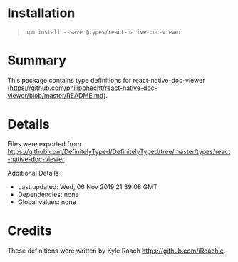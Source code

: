 # Installation
> `npm install --save @types/react-native-doc-viewer`

# Summary
This package contains type definitions for react-native-doc-viewer (https://github.com/philipphecht/react-native-doc-viewer/blob/master/README.md).

# Details
Files were exported from https://github.com/DefinitelyTyped/DefinitelyTyped/tree/master/types/react-native-doc-viewer

Additional Details
 * Last updated: Wed, 06 Nov 2019 21:39:08 GMT
 * Dependencies: none
 * Global values: none

# Credits
These definitions were written by Kyle Roach <https://github.com/iRoachie>.
